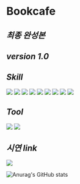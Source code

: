 # Bookcafe
## _최종 완성본_
## _version 1.0_



## _Skill_
<img src="https://img.shields.io/badge/Java-007396?style=flat-square&logo=Java&logoColor=white"/> <img src="https://img.shields.io/badge/Spring-6DB33F?style=flat-square&logo=Spring&logoColor=white"/>
<img src="https://img.shields.io/badge/JavaScript-F7DF1E?style=flat-square&logo=JavaScript&logoColor=white"/> 
<img src="https://img.shields.io/badge/jQuery-0769AD?style=flat-square&logo=jQuery&logoColor=white"/>
<img src="https://img.shields.io/badge/MySQL-4479A1?style=flat-square&logo=MySQL&logoColor=white"/>
<img src="https://img.shields.io/badge/HTML5-E34F26?style=flat-square&logo=HTML5&logoColor=white"/>
<img src="https://img.shields.io/badge/CSS-1572B6?style=flat-square&logo=CSS3&logoColor=white"/>
<img src="https://img.shields.io/badge/Bootstrap-7952B3?style=flat-square&logo=Bootstrap&logoColor=white"/>
<img src="https://img.shields.io/badge/Apache Tomcat-F8DC75?style=flat-square&logo=Apache Tomcat&logoColor=white"/>

## _Tool_
<img src="https://img.shields.io/badge/Eclipse IDE-2C2255?style=flat-square&logo=Eclipse IDE&logoColor=white"/> <img src="https://img.shields.io/badge/Spring Boot-6DB33F?style=flat-square&logo=Spring Boot&logoColor=white"/>

## _시연 link_
<a href="https://www.youtube.com/">
<img src="https://img.shields.io/badge/YouTube-FF0000?style=flat-square&logo=YouTube&logoColor=white"/>
</a>

![Anurag's GitHub stats](https://github-readme-stats.vercel.app/api?username=ChoiGeonHui&show_icons=true&theme=radical)
